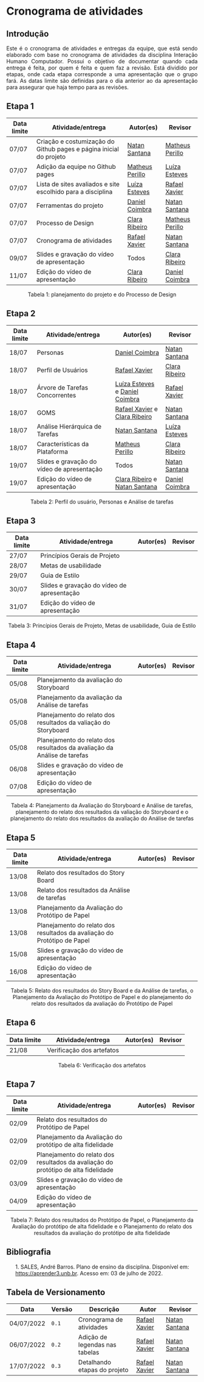 # Cronograma de atividades

## Introdução


<div style="text-align: justify">
Este é o cronograma de atividades e entregas da equipe, que está sendo elaborado com base no cronograma de atividades da disciplina Interação Humano Computador. Possui o objetivo de documentar quando cada entrega é feita, por quem é feita e quem faz a revisão. Está dividido por etapas, onde cada etapa corresponde a uma apresentação que o grupo fará. As datas limite são definidas para o dia anterior ao da apresentação para assegurar que haja tempo para as revisões.
</div>

## Etapa 1

Data limite  | Atividade/entrega | Autor(es) | Revisor
--------- | ----------------- | -------------- | ----------
07/07 | Criação e costumização do Github pages e página inicial do projeto | [Natan Santana](https://github.com/Neitan2001) | [Matheus Perillo](https://github.com/MatheusPerillo)
07/07 | Adição da equipe no Github pages | [Matheus Perillo](https://github.com/MatheusPerillo) | [Luíza Esteves](https://github.com/luiza-esteves)
07/07 | Lista de sites avaliados e site escolhido para a disciplina | [Luíza Esteves](https://github.com/luiza-esteves) | [Rafael Xavier](https://github.com/rafaelxavierr)
07/07 | Ferramentas do projeto | [Daniel Coimbra](https://github.com/DanielCoimbra) | [Natan Santana](https://github.com/Neitan2001)
07/07 | Processo de Design | [Clara Ribeiro](https://github.com/clara-ribeiro) | [Matheus Perillo](https://github.com/MatheusPerillo)
07/07 | Cronograma de atividades | [Rafael Xavier](https://github.com/rafaelxavierr) | [Natan Santana](https://github.com/Neitan2001)
09/07 | Slides e gravação do vídeo de apresentação | Todos | [Clara Ribeiro](https://github.com/clara-ribeiro)
11/07 | Edição do  vídeo de apresentação | [Clara Ribeiro](https://github.com/clara-ribeiro) | [Daniel Coimbra](https://github.com/DanielCoimbra)

<div style="text-align: center">
<p>Tabela 1: planejamento do projeto e do Processo de Design</p>
</div>


## Etapa 2


Data limite  | Atividade/entrega | Autor(es) | Revisor
--------- | ----------------- | -------------- | ----------
18/07 | Personas | [Daniel Coimbra](https://github.com/DanielCoimbra) | [Natan Santana](https://github.com/Neitan2001)
18/07 | Perfil de Usuários | [Rafael Xavier](https://github.com/rafaelxavierr) | [Clara Ribeiro](https://github.com/clara-ribeiro)
18/07 | Árvore de Tarefas Concorrentes | [Luíza Esteves](https://github.com/luiza-esteves) e [Daniel Coimbra](https://github.com/DanielCoimbra) | [Rafael Xavier](https://github.com/rafaelxavierr)
18/07 | GOMS | [Rafael Xavier](https://github.com/rafaelxavierr) e [Clara Ribeiro](https://github.com/clara-ribeiro) | [Natan Santana](https://github.com/Neitan2001)
18/07 | Análise Hierárquica de Tarefas | [Natan Santana](https://github.com/Neitan2001) | [Luíza Esteves](https://github.com/luiza-esteves)
18/07 | Características da Plataforma | [Matheus Perillo](https://github.com/MatheusPerillo) | [Clara Ribeiro](https://github.com/clara-ribeiro)
19/07 | Slides e gravação do vídeo de apresentação | Todos | [Natan Santana](https://github.com/Neitan2001)
19/07 | Edição do  vídeo de apresentação | [Clara Ribeiro](https://github.com/clara-ribeiro) e [Natan Santana](https://github.com/Neitan2001) | [Daniel Coimbra](https://github.com/DanielCoimbra)

<div style="text-align: center">
<p>Tabela 2: Perfil do usuário, Personas e Análise de tarefas</p>
</div>

## Etapa 3

Data limite  | Atividade/entrega | Autor(es) | Revisor
--------- | ----------------- | -------------- | ----------
27/07 | Princípios Gerais de Projeto | 
28/07 | Metas de usabilidade | 
29/07 | Guia de Estilo |
30/07 | Slides e gravação do vídeo de apresentação |
31/07 | Edição do  vídeo de apresentação |

<div style="text-align: center">
<p>Tabela 3: Princípios Gerais de Projeto, Metas de usabilidade, Guia de Estilo</p>
</div>

## Etapa 4

Data limite  | Atividade/entrega | Autor(es) | Revisor
--------- | ----------------- | -------------- | ----------
05/08 | Planejamento da avaliação do Storyboard | 
05/08 | Planejamento da avaliação da Análise de tarefas| 
05/08 | Planejamento do relato dos resultados da valiação do Storyboard |
05/08 | Planejamento do relato dos resultados da avaliação da Análise de tarefas |
06/08 | Slides e gravação do vídeo de apresentação |
07/08 | Edição do  vídeo de apresentação |

<div style="text-align: center">
<p>Tabela 4: Planejamento da Avaliação do Storyboard e Análise de tarefas, planejamento do relato dos resultados da valiação do Storyboard e o planejamento do relato dos resultados da avaliação do Análise de tarefas</p>
</div>

## Etapa 5

Data limite  | Atividade/entrega | Autor(es) | Revisor
--------- | ----------------- | -------------- | ----------
13/08 | Relato dos resultados do Story Board | 
13/08 | Relato dos resultados da Análise de tarefas | 
13/08 | Planejamento da Avaliação do Protótipo de Papel | 
13/08 | Planejamento do relato dos resultados da avaliação do Protótipo de Papel | 
15/08 | Slides e gravação do vídeo de apresentação | 
16/08 | Edição do  vídeo de apresentação | 

<div style="text-align: center">
<p>Tabela 5: Relato dos resultados do Story Board e da Análise de tarefas, o Planejamento da Avaliação do Protótipo de Papel e do planejamento do relato dos resultados da avaliação do Protótipo de Papel</p>
</div>

## Etapa 6

Data limite  | Atividade/entrega | Autor(es) | Revisor
--------- | ----------------- | -------------- | ----------
21/08 | Verificação dos artefatos | 


<div style="text-align: center">
<p>Tabela 6: Verificação dos artefatos</p>
</div>

## Etapa 7

Data limite  | Atividade/entrega | Autor(es) | Revisor
--------- | ----------------- | -------------- | ----------
02/09 | Relato dos resultados do Protótipo de Papel |
02/09 | Planejamento da Avaliação do protótipo de alta fidelidade |
02/09 | Planejamento do relato dos resultados da avaliação do protótipo de alta fidelidade |
03/09 | Slides e gravação do vídeo de apresentação | 
04/09 | Edição do  vídeo de apresentação |

<div style="text-align: center">
<p>Tabela 7: Relato dos resultados do Protótipo de Papel, o Planejamento da Avaliação do protótipo de alta fidelidade e o Planejamento do relato dos resultados da avaliação do protótipo de alta fidelidade</p>
</div>

## Bibliografia

 <p><ul>1. SALES, André Barros. Plano de ensino da disciplina. Disponível em: <a href="https://aprender3.unb.br">https://aprender3.unb.br</a>. Acesso em: 03 de julho de 2022.</ul></p>

## Tabela de Versionamento

| Data | Versão | Descrição | Autor | Revisor |
| ---- | ------ | --------- | ----- | ------- |
| 04/07/2022 | `0.1`  | Cronograma de atividades | [Rafael Xavier](https://github.com/rafaelxavierr) | [Natan Santana](https://github.com/Neitan2001)
| 06/07/2022 | `0.2`  | Adição de legendas nas tabelas | [Rafael Xavier](https://github.com/rafaelxavierr) | [Natan Santana](https://github.com/Neitan2001)
17/07/2022 | `0.3` | Detalhando etapas do projeto | [Rafael Xavier](https://github.com/rafaelxavierr) | [Natan Santana](https://github.com/Neitan2001)